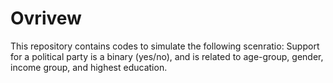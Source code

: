 # Ovrivew
This repository contains codes to simulate the following scenratio:
Support for a political party is a binary (yes/no), and is related to age-group, gender, income group, and highest education.


